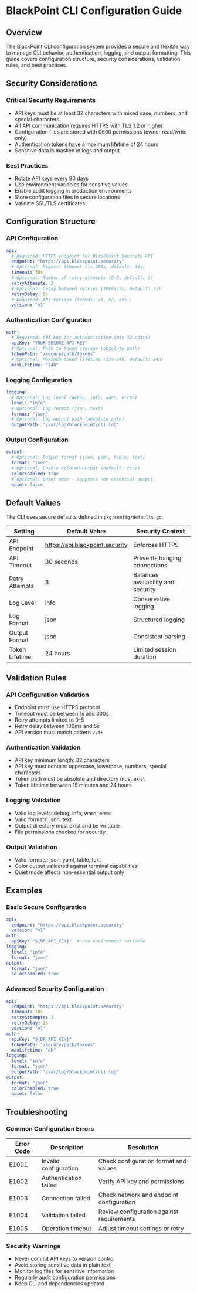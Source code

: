# BlackPoint CLI Configuration Guide

## Overview

The BlackPoint CLI configuration system provides a secure and flexible way to manage CLI behavior, authentication, logging, and output formatting. This guide covers configuration structure, security considerations, validation rules, and best practices.

## Security Considerations

### Critical Security Requirements

- API keys must be at least 32 characters with mixed case, numbers, and special characters
- All API communication requires HTTPS with TLS 1.2 or higher
- Configuration files are stored with 0600 permissions (owner read/write only)
- Authentication tokens have a maximum lifetime of 24 hours
- Sensitive data is masked in logs and output

### Best Practices

- Rotate API keys every 90 days
- Use environment variables for sensitive values
- Enable audit logging in production environments
- Store configuration files in secure locations
- Validate SSL/TLS certificates

## Configuration Structure

### API Configuration
```yaml
api:
  # Required: HTTPS endpoint for BlackPoint Security API
  endpoint: "https://api.blackpoint.security"
  # Optional: Request timeout (1s-300s, default: 30s)
  timeout: 30s
  # Optional: Number of retry attempts (0-5, default: 3)
  retryAttempts: 3
  # Optional: Delay between retries (100ms-5s, default: 5s)
  retryDelay: 5s
  # Required: API version (format: v1, v2, etc.)
  version: "v1"
```

### Authentication Configuration
```yaml
auth:
  # Required: API key for authentication (min 32 chars)
  apiKey: "YOUR-SECURE-API-KEY"
  # Optional: Path to token storage (absolute path)
  tokenPath: "/secure/path/tokens"
  # Optional: Maximum token lifetime (15m-24h, default: 24h)
  maxLifetime: "24h"
```

### Logging Configuration
```yaml
logging:
  # Optional: Log level (debug, info, warn, error)
  level: "info"
  # Optional: Log format (json, text)
  format: "json"
  # Optional: Log output path (absolute path)
  outputPath: "/var/log/blackpoint/cli.log"
```

### Output Configuration
```yaml
output:
  # Optional: Output format (json, yaml, table, text)
  format: "json"
  # Optional: Enable colored output (default: true)
  colorEnabled: true
  # Optional: Quiet mode - suppress non-essential output
  quiet: false
```

## Default Values

The CLI uses secure defaults defined in `pkg/config/defaults.go`:

| Setting | Default Value | Security Context |
|---------|--------------|------------------|
| API Endpoint | https://api.blackpoint.security | Enforces HTTPS |
| API Timeout | 30 seconds | Prevents hanging connections |
| Retry Attempts | 3 | Balances availability and security |
| Log Level | info | Conservative logging |
| Log Format | json | Structured logging |
| Output Format | json | Consistent parsing |
| Token Lifetime | 24 hours | Limited session duration |

## Validation Rules

### API Configuration Validation
- Endpoint must use HTTPS protocol
- Timeout must be between 1s and 300s
- Retry attempts limited to 0-5
- Retry delay between 100ms and 5s
- API version must match pattern `v\d+`

### Authentication Validation
- API key minimum length: 32 characters
- API key must contain: uppercase, lowercase, numbers, special characters
- Token path must be absolute and directory must exist
- Token lifetime between 15 minutes and 24 hours

### Logging Validation
- Valid log levels: debug, info, warn, error
- Valid formats: json, text
- Output directory must exist and be writable
- File permissions checked for security

### Output Validation
- Valid formats: json, yaml, table, text
- Color output validated against terminal capabilities
- Quiet mode affects non-essential output only

## Examples

### Basic Secure Configuration
```yaml
api:
  endpoint: "https://api.blackpoint.security"
  version: "v1"
auth:
  apiKey: "${BP_API_KEY}"  # Use environment variable
logging:
  level: "info"
  format: "json"
output:
  format: "json"
  colorEnabled: true
```

### Advanced Security Configuration
```yaml
api:
  endpoint: "https://api.blackpoint.security"
  timeout: 10s
  retryAttempts: 3
  retryDelay: 2s
  version: "v1"
auth:
  apiKey: "${BP_API_KEY}"
  tokenPath: "/secure/path/tokens"
  maxLifetime: "8h"
logging:
  level: "info"
  format: "json"
  outputPath: "/var/log/blackpoint/cli.log"
output:
  format: "json"
  colorEnabled: true
  quiet: false
```

## Troubleshooting

### Common Configuration Errors

| Error Code | Description | Resolution |
|------------|-------------|------------|
| E1001 | Invalid configuration | Check configuration format and values |
| E1002 | Authentication failed | Verify API key and permissions |
| E1003 | Connection failed | Check network and endpoint configuration |
| E1004 | Validation failed | Review configuration against requirements |
| E1005 | Operation timeout | Adjust timeout settings or retry |

### Security Warnings

- Never commit API keys to version control
- Avoid storing sensitive data in plain text
- Monitor log files for sensitive information
- Regularly audit configuration permissions
- Keep CLI and dependencies updated